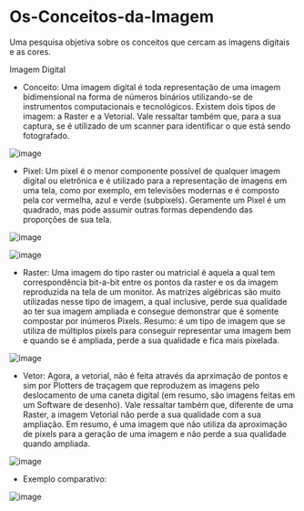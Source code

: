 # Os-Conceitos-da-Imagem
Uma pesquisa objetiva sobre os conceitos que cercam as imagens digitais e as cores.

Imagem Digital

 * Conceito: Uma imagem digital é toda representação de uma imagem bidimensional na forma de números binários utilizando-se de instrumentos computacionais e tecnológicos. Existem dois tipos de imagem: a Raster e a Vetorial. Vale ressaltar também que, para a sua captura, se é utilizado de um scanner para identificar o que está sendo fotografado.
   
![image](https://github.com/Alex2024Campos/Os-Conceitos-da-Imagem/assets/160960774/f7653d4e-2d39-46ae-8181-e142f889e715)


 * Pixel: Um pixel é o menor componente possível de qualquer imagem digital ou eletrônica e é utilizado para a representação de imagens em uma tela, como por exemplo, em televisões modernas e é composto pela cor vermelha, azul e verde (subpixels). Geramente um Pixel é um quadrado, mas pode assumir outras formas dependendo das proporções de sua tela.

![image](https://github.com/Alex2024Campos/Os-Conceitos-da-Imagem/assets/160960774/da281768-3d8b-4f04-8b62-312e32b1a00c)

![image](https://github.com/Alex2024Campos/Os-Conceitos-da-Imagem/assets/160960774/bb4f3dd5-54ad-4444-89b1-cebd19b4d570)


 * Raster: Uma imagem do tipo raster ou matricial é aquela a qual tem correspondência bit-a-bit entre os pontos da raster e os da imagem reproduzida na tela de um monitor. As matrizes algébricas são muito utilizadas nesse tipo de imagem, a qual inclusive, perde sua qualidade ao ter sua imagem ampliada e consegue demonstrar que é somente compostar por inúmeros Pixels. Resumo: é um tipo de imagem que se  utiliza de múltiplos pixels para conseguir representar uma imagem bem e quando se é ampliada, perde a sua qualidade e fica mais pixelada.

![image](https://github.com/Alex2024Campos/Os-Conceitos-da-Imagem/assets/160960774/a526281e-e53d-420a-b4e8-dd60fefc6321)

 * Vetor: Agora, a vetorial, não é feita através da aprximação de pontos e sim por Plotters de traçagem que reproduzem as imagens pelo deslocamento de uma caneta digital (em resumo, são imagens feitas em um Software de desenho). Vale ressaltar também que, diferente de uma Raster, a imagem Vetorial não perde a sua qualidade com a sua ampliação. Em resumo, é uma imagem que não utiliza da aproximação de pixels para a geração de uma imagem e não perde a sua qualidade quando ampliada.

![image](https://github.com/Alex2024Campos/Os-Conceitos-da-Imagem/assets/160960774/84a18488-9458-4b63-8e84-ebec99bea797)



* Exemplo comparativo: 

![image](https://github.com/Alex2024Campos/Os-Conceitos-da-Imagem/assets/160960774/c6906cf3-af31-4af0-9704-0a0a7252f1aa)
